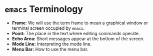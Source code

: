 # `emacs` Terminology

- **Frame**: We will use the term frame to mean a graphical window or terminal screen occupied by `emacs`.
- **Point:** The place in the text where editing commands operate.
- **Echo Area:** Short messages appear at the bottom of the screen.
- **Mode Line:** Interpreting the mode line.
- **Menu Bar:** How to use the menu bar.

